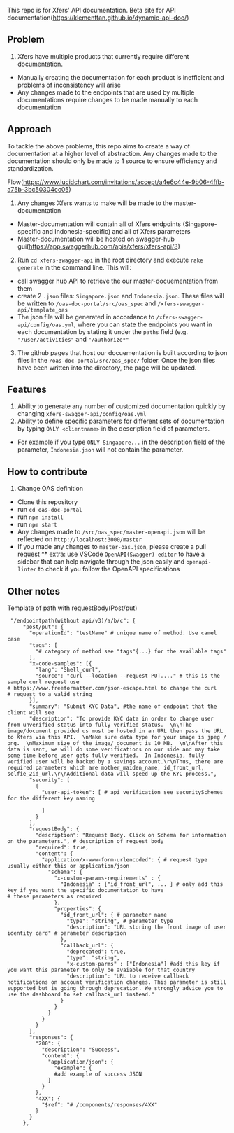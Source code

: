 This repo is for Xfers' API documentation.
Beta site for API documentation(https://klementtan.github.io/dynamic-api-doc/)

## Problem

1. Xfers have multiple products that currently require different documentation.
  - Manually creating the documentation for each product is inefficient and problems of inconsistency will arise
  - Any changes made to the endpoints that are used by multiple documentations require changes to be made manually to each documentation
 
## Approach
 
To tackle the above problems, this repo aims to create a way of documentation at a higher level of abstraction. Any changes made to the documentation should only be made to 1 source to ensure efficiency and standardization.

Flow(https://www.lucidchart.com/invitations/accept/a4e6c44e-9b06-4ffb-a75b-3bc50304cc05)

1. Any changes Xfers wants to make will be made to the master-documentation
  - Master-documentation will contain all of Xfers endpoints (Singapore-specific and Indonesia-specific) and all of Xfers parameters
  - Master-documentation will be hosted on swagger-hub gui(https://app.swaggerhub.com/apis/xfers/xfers-api/3)
2. Run `cd xfers-swagger-api` in the root directory and execute `rake generate` in the command line. This will:
  - call swagger hub API to retrieve the our master-docuementation from them
  - create 2 `.json` files: `Singapore.json` and `Indonesia.json`. These files will be written to `/oas-doc-portal/src/oas_spec` and `/xfers-swagger-api/template_oas`
  - The json file will be generated in accordance to `/xfers-swagger-api/config/oas.yml`, where you can state the endpoints you want in each documentation by stating it under the `paths` field (e.g. `"/user/activities"` and `"/authorize*"`
3. The github pages that host our docuementation is built according to json files in the `/oas-doc-portal/src/oas_spec/` folder. Once the json files have been written into the directory, the page will be updated.

## Features
1. Ability to generate any number of customized documentation quickly by changing `xfers-swagger-api/config/oas.yml`
2. Ability to define specific parameters for different sets of documentation by typing `ONLY <clientname>` in the description field of parameters.
  - For example if you type `ONLY Singapore...` in the description field of the parameter, `Indonesia.json` will not contain the parameter.

## How to contribute

1. Change OAS definition
  - Clone this repository
  - run `cd oas-doc-portal`
  - run `npm install`
  - run `npm start`
  - Any changes made to `/src/oas_spec/master-openapi.json` will be reflected on `http://localhost:3000/master`
  - If you made any changes to `master-oas.json`, please create a pull request
  ** extra: use VSCode `OpenAPI(Swagger) editor` to have a sidebar that can help navigate through the json easily and `openapi-linter` to check if you follow the OpenAPI specifications
  
## Other notes
 
 Template of path with requestBody(Post/put)
 ```
  "/endpointpath(without api/v3)/a/b/c": {
      "post/put": {
        "operationId": "testName" # unique name of method. Use camel case
        "tags": [
          "# category of method see "tags"{...} for the available tags"
        ],
        "x-code-samples": [{
          "lang": "Shell_curl",
          "source": "curl --location --request PUT...." # this is the sample curl request use                                                                                                 # https://www.freeformatter.com/json-escape.html to change the curl                                                                   # request to a valid string
        }],
        "summary": "Submit KYC Data", #the name of endpoint that the client will see
        "description": "To provide KYC data in order to change user from unverified status into fully verified status.  \n\nThe image/document provided us must be hosted in an URL then pass the URL to Xfers via this API.  \nMake sure data type for your image is jpeg / png.  \nMaximum size of the image/ document is 10 MB.  \n\nAfter this data is sent, we will do some verifications on our side and may take some time before user gets fully verified.  In Indonesia, fully verified user will be backed by a savings account.\r\nThus, there are required parameters which are mother_maiden_name, id_front_url, selfie_2id_url.\r\nAdditional data will speed up the KYC process.",
        "security": [
          {
            "user-api-token": [ # api verification see securitySchemes for the different key naming

            ]
          }
        ],
        "requestBody": {
          "description": "Request Body. Click on Schema for information on the parameters.", # description of request body
          "required": true, 
          "content": {
            "application/x-www-form-urlencoded": { # request type usually either this or application/json
              "schema": {
                "x-custom-params-requirements" : {
                  "Indonesia" : ["id_front_url", ... ] # only add this key if you want the specific documentation to have                                                            # these parameters as required
                },
                "properties": {
                  "id_front_url": { # parameter name
                    "type": "string", # parameter type
                    "description": "URL storing the front image of user identity card" # parameter description
                  },
                  "callback_url": {
                    "deprecated": true,
                    "type": "string",
                    "x-custom-parms" : ["Indonesia"] #add this key if you want this parameter to only be avaiable for that country
                    "description": "URL to receive callback notifications on account verification changes. This parameter is still supported but is going through deprecation. We strongly advice you to use the dashboard to set callback_url instead."
                  }
                }
              }
            }
          }
        },
        "responses": {
          "200": {
            "description": "Success",
            "content": {
              "application/json": {
                "example": {
                #add example of success JSON
              }
            }
          },
          "4XX": {
            "$ref": "# /components/responses/4XX"
          }
        }
      },
```
